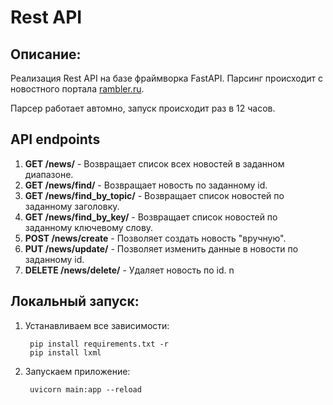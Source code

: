 # Rest API

## Описание:
Реализация Rest API на базе фраймворка FastAPI.
Парсинг происходит с новостного портала [rambler.ru](https://www.rambler.ru/).

Парсер работает автомно, запуск происходит раз в 12 часов.

## API endpoints

1. **GET /news/** - Возвращает список всех новостей в заданном диапазоне.
2. **GET /news/find/<id>** - Возвращает новость по заданному id.
3. **GET /news/find_by_topic/<topic>** - Возвращает список новостей по заданному заголовку.
3. **GET /news/find_by_key/<key>** - Возвращает список новостей по заданному ключевому слову.
4. **POST /news/create** - Позволяет создать новость "вручную".
4. **PUT /news/update/<id>** - Позволяет изменить данные в новости по заданному id.
5. **DELETE /news/delete/<id>** - Удаляет новость по id.
n
## Локальный запуск:
1. Устанавливаем все зависимости:

        pip install requirements.txt -r
        pip install lxml

2. Запускаем приложение:

        uvicorn main:app --reload

